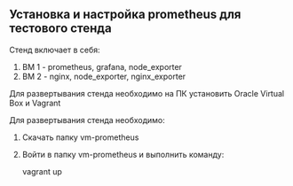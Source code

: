 ## Установка и настройка prometheus для тестового стенда

Стенд включает в себя:
1. ВМ 1 - prometheus, grafana, node_exporter
2. BM 2 - nginx, node_exporter, nginx_exporter

Для развертывания стенда необходимо на ПК установить Oracle Virtual Box и Vagrant 

Для развертывания стенда необходимо:

1. Скачать папку vm-prometheus 

2. Войти в папку vm-prometheus и выполнить команду:

    vagrant up
    
    

